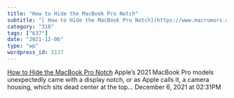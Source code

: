 ```yaml
---
title: "How to Hide the MacBook Pro Notch"
subtitle: "[ How to Hide the MacBook Pro Notch](https://www.macrumors.com/how-to/hide-notch-macbook-pro/?Bibbli..."
category: "316"
tags: ["637"]
date: "2021-12-06"
type: "wp"
wordpress_id: 3137
---
```

[ How to Hide the MacBook Pro Notch](https://www.macrumors.com/how-to/hide-notch-macbook-pro/?Bibblio_source=true)
 Apple’s 2021 MacBook Pro models unexpectedly came with a display notch, or as Apple calls it, a camera housing, which sits dead center at the top…
December 6, 2021 at 02:31PM
